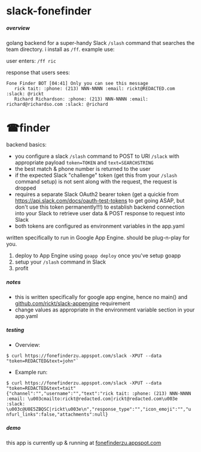# slack-fonefinder
##### overview
golang backend for a super-handy Slack `/slash` command that searches the team directory. i install as `/ff`. example use:

user enters: `/ff ric`

response that users sees: 

```
Fone Finder BOT [04:41] Only you can see this message
   rick tait: :phone: (213) NNN-NNNN :email: rickt@REDACTED.com :slack: @rickt
   Richard Richardson: :phone: (213) NNN-NNNN :email: richard@richardso.com :slack: @richard
```

# ☎finder
backend basics: 
* you configure a slack `/slash` command to POST to URI `/slack` with appropriate payload `token=TOKEN` and `text=SEARCHSTRING`
* the best match & phone number is returned to the user
* if the expected Slack "challenge" token (get this from your `/slash` command setup) is not sent along with the request, the request is dropped
* requires a separate Slack OAuth2 bearer token (get a quickie from https://api.slack.com/docs/oauth-test-tokens to get going ASAP, but don't use this token permanently!!!) to establish backend connection into your Slack to retrieve user data & POST response to request into Slack
* both tokens are configured as environment variables in the app.yaml

written specifically to run in Google App Engine. should be plug-n-play for you. 

1. deploy to App Engine using `goapp deploy` once you've setup goapp
2. setup your `/slash` command in Slack
3. profit

##### notes
* this is written specifically for google app engine, hence no main() and  [github.com/rickt/slack-appengine](https://github.com/rickt/slack-appengine) requirement
* change values as appropriate in the environment variable section in your app.yaml

##### testing
* Overview:
```
$ curl https://fonefinderzu.appspot.com/slack -XPUT --data "token=REDACTED&text=john"`
```
* Example run:
```
$ curl https://fonefinderzu.appspot.com/slack -XPUT --data "token=REDACTED&text=tait"
{"channel":"","username":"","text":"rick tait: :phone: (213) NNN-NNNN :email: \u003cmailto:rickt@redacted.com|rickt@redacted.com\u003e :slack: \u003c@U0E5ZBQSC|rickt\u003e\n","response_type":"","icon_emoji":"","u
nfurl_links":false,"attachments":null}
```

##### demo
this app is currently up & running at [fonefinderzu.appspot.com](http://fonefinderzu.appspot.com/slack)
